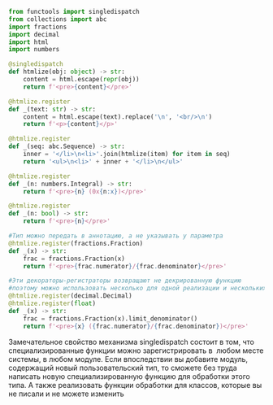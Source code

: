 ```python
from functools import singledispatch
from collections import abc
import fractions
import decimal
import html
import numbers

@singledispatch
def htmlize(obj: object) -> str:
	content = html.escape(repr(obj))
	return f'<pre>{content}</pre>'

@htmlize.register
def _(text: str) -> str:
	content = html.escape(text).replace('\n', '<br/>\n')
	return f'<p>{content}</p>'

@htmlize.register
def _(seq: abc.Sequence) -> str:
	inner = '</li>\n<li>'.join(htmlize(item) for item in seq)
	return '<ul>\n<li>' + inner + '</li>\n</ul>'

@htmlize.register
def _(n: numbers.Integral) -> str:
	return f'<pre>{n} (0x{n:x})</pre>'

@htmlize.register
def _(n: bool) -> str:
	return f'<pre>{n}</pre>'

#Тип можно передать в аннотацию, а не указывать у параметра
@htmlize.register(fractions.Fraction)
def _(x) -> str:
	frac = fractions.Fraction(x)
	return f'<pre>{frac.numerator}/{frac.denominator}</pre>'

#Эти декораторы-регистраторы возвращают не декрированную функцию
#поэтому можно использовать несколько для одной реализации и нескольких типов
@htmlize.register(decimal.Decimal)
@htmlize.register(float)
def _(x) -> str:
	frac = fractions.Fraction(x).limit_denominator()
	return f'<pre>{x} ({frac.numerator}/{frac.denominator})</pre>'
```

Замечательное свойство механизма singledispatch состоит в том, что специализированные функции можно зарегистрировать в  любом месте системы, в любом модуле. Если впоследствии вы добавите модуль, содержащий новый пользовательский тип, то сможете без труда написать новую специализированную функцию для обработки этого типа. А также реализовать функции обработки для классов, которые вы не писали и не можете изменить